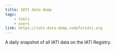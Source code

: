 ```yaml
---
title: IATI data dump
tags:
    - tools
    - users
link: https://iati-data-dump.codeforiati.org
---
```


A daily snapshot of all IATI data on the IATI Registry.
